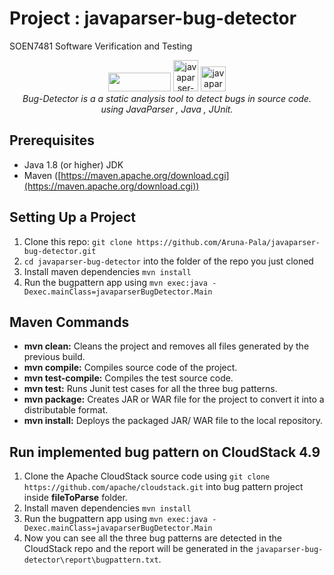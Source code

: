 
 # Project : javaparser-bug-detector
 SOEN7481 Software Verification and Testing
<p  align="center">
<img  src="https://upload.wikimedia.org/wikipedia/commons/5/52/Apache_Maven_logo.svg"  width="100px"  height="30px" margin-left="19px"/> 
<img  src="https://cdn.icon-icons.com/icons2/2248/PNG/512/slash_forward_icon_134959.png"  alt="javaparser-logo"  width="40px"  height="50px"/>
<img  src="https://javaparser.org/img/jp-logo.png"  alt="javaparser-logo"  width="40px"  height="40px"/>
<br>
<i>Bug-Detector is a a static analysis tool to detect bugs in source code.
<br> using JavaParser , Java , JUnit.</i>
<br>
</p>

## Prerequisites
- Java 1.8 (or higher) JDK
- Maven ([https://maven.apache.org/download.cgi](https://maven.apache.org/download.cgi))

## Setting Up a Project
1. Clone this repo: `git clone https://github.com/Aruna-Pala/javaparser-bug-detector.git `   
2. `cd javaparser-bug-detector` into the folder of the repo you just cloned
3. Install maven dependencies `mvn install`
4. Run the bugpattern app using `mvn exec:java -Dexec.mainClass=javaparserBugDetector.Main`

## Maven Commands

-   **mvn clean:**  Cleans the project and removes all files generated by the previous build.
-   **mvn compile:**  Compiles source code of the project.
-   **mvn test-compile:**  Compiles the test source code.
-   **mvn test:**  Runs Junit test cases for all the three bug patterns.
-   **mvn package:**  Creates JAR or WAR file for the project to convert it into a distributable format.
-   **mvn install:**  Deploys the packaged JAR/ WAR file to the local repository.

## Run implemented bug pattern on CloudStack 4.9
1) Clone the Apache CloudStack source code using `git clone https://github.com/apache/cloudstack.git` into bug pattern project inside **fileToParse** folder.
2) Install maven dependencies `mvn install`
3) Run the bugpattern app using `mvn exec:java -Dexec.mainClass=javaparserBugDetector.Main`
4) Now you can see all the three bug patterns are detected in the CloudStack repo and the report will be generated in the `javaparser-bug-detector\report\bugpattern.txt`.
